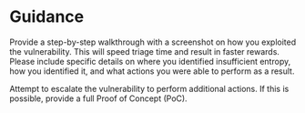 # Guidance

Provide a step-by-step walkthrough with a screenshot on how you exploited the vulnerability. This will speed triage time and result in faster rewards. Please include specific details on where you identified insufficient entropy, how you identified it, and what actions you were able to perform as a result.

Attempt to escalate the vulnerability to perform additional actions. If this is possible, provide a full Proof of Concept (PoC).
